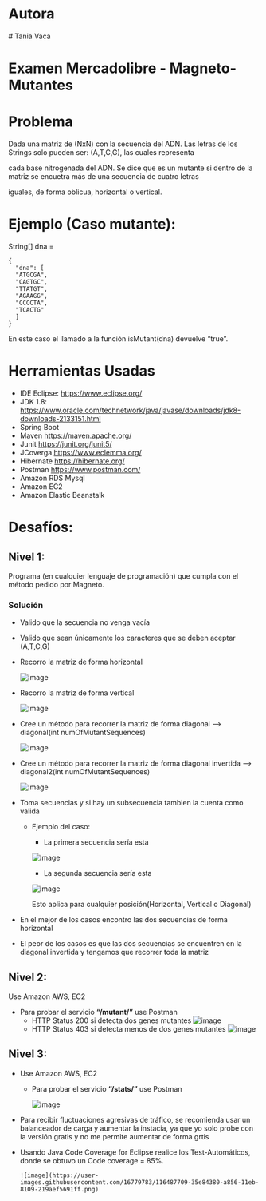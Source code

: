 
# Autora
﻿# Tania Vaca
 
# Examen Mercadolibre - Magneto-Mutantes

# Problema

Dada una matriz de (NxN) con la secuencia del ADN. Las letras de los Strings solo pueden ser: (A,T,C,G), las cuales representa 

cada base nitrogenada del ADN. Se dice que es un mutante si dentro de la matriz se encuetra más de una secuencia de cuatro letras

iguales, de forma oblicua, horizontal o vertical.

# Ejemplo (Caso mutante):

String[] dna = 

    {
      "dna": [
      "ATGCGA", 
      "CAGTGC",
      "TTATGT",
      "AGAAGG",
      "CCCCTA",
      "TCACTG"
      ]
    }
    
En este caso el llamado a la función isMutant(dna) devuelve “true”.

# Herramientas Usadas
-  IDE Eclipse: https://www.eclipse.org/
-  JDK 1.8: https://www.oracle.com/technetwork/java/javase/downloads/jdk8-downloads-2133151.html
-  Spring Boot 
-  Maven https://maven.apache.org/
-  Junit https://junit.org/junit5/
-  JCoverga https://www.eclemma.org/
-  Hibernate https://hibernate.org/
-  Postman https://www.postman.com/
-  Amazon RDS Mysql 
-  Amazon EC2
-  Amazon Elastic Beanstalk

# Desafíos:

## Nivel 1:
   Programa (en cualquier lenguaje de programación) que cumpla con el método pedido por Magneto.
### Solución
   - Valido que la secuencia no venga vacía
   - Valido que sean únicamente los caracteres que se deben aceptar (A,T,C,G)
   - Recorro la matriz de forma horizontal
     
     ![image](https://user-images.githubusercontent.com/16779783/116491654-fde5fe00-a85f-11eb-9924-0f2faae92102.png)

   - Recorro la matriz de forma vertical

     ![image](https://user-images.githubusercontent.com/16779783/116491595-dd1da880-a85f-11eb-9b2e-eebf39a82e8a.png)
     
   - Cree un método para recorrer la matriz de forma diagonal --> diagonal(int numOfMutantSequences)

     ![image](https://user-images.githubusercontent.com/16779783/116491722-25d56180-a860-11eb-86d7-0632e8e08002.png)
     
   - Cree un método para recorrer la matriz de forma diagonal invertida  --> diagonal2(int numOfMutantSequences)

     ![image](https://user-images.githubusercontent.com/16779783/116491757-3be32200-a860-11eb-9dcc-b0c6436c293f.png)

   - Toma secuencias y si hay un subsecuencia tambien la cuenta como valida
     - Ejemplo del caso:
       - La primera secuencia sería esta
       
       ![image](https://user-images.githubusercontent.com/16779783/116491654-fde5fe00-a85f-11eb-9924-0f2faae92102.png)
       - La segunda secuencia sería esta

       ![image](https://user-images.githubusercontent.com/16779783/116491625-ec045b00-a85f-11eb-94fd-9419704a3e6d.png)
       
       Esto aplica para cualquier posición(Horizontal, Vertical o Diagonal)
   -  En el mejor de los casos encontro las dos secuencias de forma horizontal
   -  El peor de los casos es que las dos secuencias se encuentren en la diagonal invertida y tengamos que recorrer toda la matriz

## Nivel 2:
Use Amazon AWS, EC2
   -  Para probar el servicio **“/mutant/”** use  Postman
      -   HTTP Status 200 si detecta dos genes mutantes
          ![image](https://user-images.githubusercontent.com/16779783/116492407-cc6e3200-a861-11eb-97d2-3b585d6bc42b.png)
      -   HTTP Status 403 si detecta menos de dos genes mutantes
          ![image](https://user-images.githubusercontent.com/16779783/116492718-98dfd780-a862-11eb-98ee-96f4cdbae33a.png)
          
## Nivel 3:
- Use Amazon AWS, EC2
   -  Para probar el servicio **“/stats/”** use  Postman

      ![image](https://user-images.githubusercontent.com/16779783/116492955-3dfab000-a863-11eb-972e-6bd0126a81e9.png)

- Para recibir fluctuaciones agresivas de tráfico, se recomienda usar un balanceador de carga y aumentar la instacia, ya que yo solo probe con la versión gratis y no me permite aumentar de forma grtis
- Usando Java Code Coverage for Eclipse realice los Test-Automáticos, donde se obtuvo un Code coverage = 85%.

      ![image](https://user-images.githubusercontent.com/16779783/116487709-35e84380-a856-11eb-8109-219aef5691ff.png)
